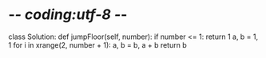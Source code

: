 # -*- coding:utf-8 -*-
class Solution:
    def jumpFloor(self, number):
        if number <= 1:
            return 1
        a, b = 1, 1
        for i in xrange(2, number + 1):
            a, b = b, a + b
        return b
